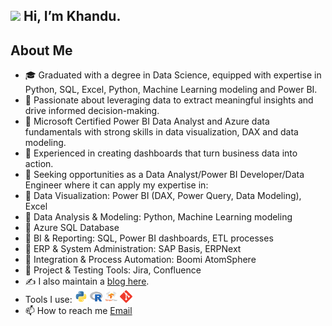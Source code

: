  ## <img src="https://raw.githubusercontent.com/MartinHeinz/MartinHeinz/master/wave.gif" width="30px"> Hi, I’m Khandu.

## About Me
- 🎓 Graduated with a degree in Data Science, equipped with expertise in Python, SQL, Excel, Python, Machine Learning modeling and Power BI.
- 🌱 Passionate about leveraging data to extract meaningful insights and drive informed decision-making.
- 🌱 Microsoft Certified Power BI Data Analyst and Azure data fundamentals with strong skills in data visualization, DAX and data modeling.
- 🌱 Experienced in creating dashboards that turn business data into action.
- 💼 Seeking opportunities as a Data Analyst/Power BI Developer/Data Engineer where it can apply my expertise in:
- 🌱 Data Visualization: Power BI (DAX, Power Query, Data Modeling), Excel
- 🌱 Data Analysis & Modeling: Python, Machine Learning modeling
- 🌱 Azure SQL Database
- 🌱 BI & Reporting: SQL, Power BI dashboards, ETL processes
- 🌱 ERP & System Administration: SAP Basis, ERPNext
- 🌱 Integration & Process Automation: Boomi AtomSphere
- 🌱 Project & Testing Tools: Jira, Confluence
- ✍️ I also maintain a [blog here](https://khanduict.medium.com/).
- Tools I use: <code><img height="20" src="https://raw.githubusercontent.com/github/explore/80688e429a7d4ef2fca1e82350fe8e3517d3494d/topics/python/python.png"></code>
<code><img height="20" src="https://raw.githubusercontent.com/github/explore/80688e429a7d4ef2fca1e82350fe8e3517d3494d/topics/r/r.png"></code>
<code><img height="20" src="https://raw.githubusercontent.com/github/explore/80688e429a7d4ef2fca1e82350fe8e3517d3494d/topics/tensorflow/tensorflow.png"></code>
<code><img height="20" src="https://raw.githubusercontent.com/github/explore/80688e429a7d4ef2fca1e82350fe8e3517d3494d/topics/git/git.png"></code> 
- 📫 How to reach me [Email](mailto:)
